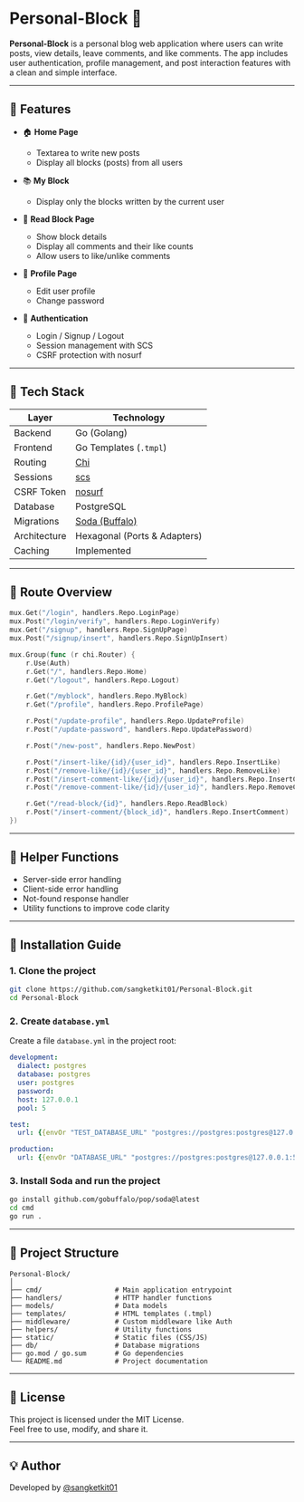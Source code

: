 
# Personal-Block 📝

**Personal-Block** is a personal blog web application where users can write posts, view details, leave comments, and like comments. The app includes user authentication, profile management, and post interaction features with a clean and simple interface.

---

## 🌟 Features

- 🏠 **Home Page**
  - Textarea to write new posts
  - Display all blocks (posts) from all users

- 📚 **My Block**
  - Display only the blocks written by the current user

- 💬 **Read Block Page**
  - Show block details
  - Display all comments and their like counts
  - Allow users to like/unlike comments

- 👤 **Profile Page**
  - Edit user profile
  - Change password

- 🔐 **Authentication**
  - Login / Signup / Logout
  - Session management with SCS
  - CSRF protection with nosurf

---

## 🧱 Tech Stack

| Layer       | Technology           |
|-------------|----------------------|
| Backend     | Go (Golang)          |
| Frontend    | Go Templates (`.tmpl`) |
| Routing     | [Chi](https://github.com/go-chi/chi)         |
| Sessions    | [scs](https://github.com/alexedwards/scs)    |
| CSRF Token  | [nosurf](https://github.com/justinas/nosurf) |
| Database    | PostgreSQL           |
| Migrations  | [Soda (Buffalo)](https://gobuffalo.io/en/docs/db/soda) |
| Architecture| Hexagonal (Ports & Adapters) |
| Caching     | Implemented          |

---

## 🔁 Route Overview

```go
mux.Get("/login", handlers.Repo.LoginPage)
mux.Post("/login/verify", handlers.Repo.LoginVerify)
mux.Get("/signup", handlers.Repo.SignUpPage)
mux.Post("/signup/insert", handlers.Repo.SignUpInsert)

mux.Group(func (r chi.Router) {
    r.Use(Auth)
    r.Get("/", handlers.Repo.Home)
    r.Get("/logout", handlers.Repo.Logout)

    r.Get("/myblock", handlers.Repo.MyBlock)
    r.Get("/profile", handlers.Repo.ProfilePage)

    r.Post("/update-profile", handlers.Repo.UpdateProfile)
    r.Post("/update-password", handlers.Repo.UpdatePassword)

    r.Post("/new-post", handlers.Repo.NewPost)

    r.Post("/insert-like/{id}/{user_id}", handlers.Repo.InsertLike)
    r.Post("/remove-like/{id}/{user_id}", handlers.Repo.RemoveLike)
    r.Post("/insert-comment-like/{id}/{user_id}", handlers.Repo.InsertCommentLike)
    r.Post("/remove-comment-like/{id}/{user_id}", handlers.Repo.RemoveCommentLike)

    r.Get("/read-block/{id}", handlers.Repo.ReadBlock)
    r.Post("/insert-comment/{block_id}", handlers.Repo.InsertComment)
})
```

---

## 🧰 Helper Functions

- Server-side error handling
- Client-side error handling
- Not-found response handler
- Utility functions to improve code clarity

---

## 🚀 Installation Guide

### 1. Clone the project

```bash
git clone https://github.com/sangketkit01/Personal-Block.git
cd Personal-Block
```

### 2. Create `database.yml`

Create a file `database.yml` in the project root:

```yaml
development:
  dialect: postgres
  database: postgres
  user: postgres
  password: 
  host: 127.0.0.1
  pool: 5

test:
  url: {{envOr "TEST_DATABASE_URL" "postgres://postgres:postgres@127.0.0.1:5432/myapp_test"}}

production:
  url: {{envOr "DATABASE_URL" "postgres://postgres:postgres@127.0.0.1:5432/myapp_production"}}
```

### 3. Install Soda and run the project

```bash
go install github.com/gobuffalo/pop/soda@latest
cd cmd
go run .
```

---

## 📂 Project Structure

```
Personal-Block/
│
├── cmd/                  # Main application entrypoint
├── handlers/             # HTTP handler functions
├── models/               # Data models
├── templates/            # HTML templates (.tmpl)
├── middleware/           # Custom middleware like Auth
├── helpers/              # Utility functions
├── static/               # Static files (CSS/JS)
├── db/                   # Database migrations
├── go.mod / go.sum       # Go dependencies
└── README.md             # Project documentation
```

---

## 📄 License

This project is licensed under the MIT License.  
Feel free to use, modify, and share it.

---

## 💡 Author

Developed by [@sangketkit01](https://github.com/sangketkit01)

